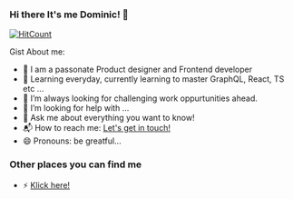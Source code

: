 ### Hi there It's me Dominic! 👋

[![HitCount](http://hits.dwyl.com/felbeeey/felbeeey.svg)](http://hits.dwyl.com/felbeeey/felbeeey)

Gist About me:

- 🎤 I am a passonate Product designer and Frontend developer
- 🌱 Learning everyday, currently learning to master GraphQL, React, TS etc ...
- 🌋 I’m always looking for challenging work oppurtunities ahead.
- 🤔 I’m looking for help with ...
- 💬 Ask me about everything you want to know!
- 📬 How to reach me: <a href="mailto:felbeeey@gmx.net">Let's get in touch!</a>
- 😄 Pronouns: be greatful...

### Other places you can find me 

- ⚡ <a href="https://linktr.ee/felbeeey">Klick here!</a>
